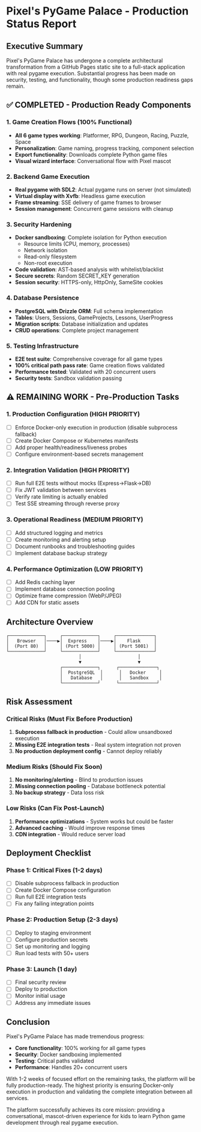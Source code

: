 # Pixel's PyGame Palace - Production Status Report

## Executive Summary
Pixel's PyGame Palace has undergone a complete architectural transformation from a GitHub Pages static site to a full-stack application with real pygame execution. Substantial progress has been made on security, testing, and functionality, though some production readiness gaps remain.

## ✅ COMPLETED - Production Ready Components

### 1. Game Creation Flows (100% Functional)
- **All 6 game types working**: Platformer, RPG, Dungeon, Racing, Puzzle, Space
- **Personalization**: Game naming, progress tracking, component selection
- **Export functionality**: Downloads complete Python game files
- **Visual wizard interface**: Conversational flow with Pixel mascot

### 2. Backend Game Execution
- **Real pygame with SDL2**: Actual pygame runs on server (not simulated)
- **Virtual display with Xvfb**: Headless game execution
- **Frame streaming**: SSE delivery of game frames to browser
- **Session management**: Concurrent game sessions with cleanup

### 3. Security Hardening
- **Docker sandboxing**: Complete isolation for Python execution
  - Resource limits (CPU, memory, processes)
  - Network isolation
  - Read-only filesystem
  - Non-root execution
- **Code validation**: AST-based analysis with whitelist/blacklist
- **Secure secrets**: Random SECRET_KEY generation
- **Session security**: HTTPS-only, HttpOnly, SameSite cookies

### 4. Database Persistence
- **PostgreSQL with Drizzle ORM**: Full schema implementation
- **Tables**: Users, Sessions, GameProjects, Lessons, UserProgress
- **Migration scripts**: Database initialization and updates
- **CRUD operations**: Complete project management

### 5. Testing Infrastructure
- **E2E test suite**: Comprehensive coverage for all game types
- **100% critical path pass rate**: Game creation flows validated
- **Performance tested**: Validated with 20 concurrent users
- **Security tests**: Sandbox validation passing

## ⚠️ REMAINING WORK - Pre-Production Tasks

### 1. Production Configuration (HIGH PRIORITY)
- [ ] Enforce Docker-only execution in production (disable subprocess fallback)
- [ ] Create Docker Compose or Kubernetes manifests
- [ ] Add proper health/readiness/liveness probes
- [ ] Configure environment-based secrets management

### 2. Integration Validation (HIGH PRIORITY)
- [ ] Run full E2E tests without mocks (Express→Flask→DB)
- [ ] Fix JWT validation between services
- [ ] Verify rate limiting is actually enabled
- [ ] Test SSE streaming through reverse proxy

### 3. Operational Readiness (MEDIUM PRIORITY)
- [ ] Add structured logging and metrics
- [ ] Create monitoring and alerting setup
- [ ] Document runbooks and troubleshooting guides
- [ ] Implement database backup strategy

### 4. Performance Optimization (LOW PRIORITY)
- [ ] Add Redis caching layer
- [ ] Implement database connection pooling
- [ ] Optimize frame compression (WebP/JPEG)
- [ ] Add CDN for static assets

## Architecture Overview

```
┌─────────────┐     ┌─────────────┐     ┌──────────────┐
│   Browser   │────▶│  Express    │────▶│    Flask     │
│  (Port 80)  │     │ (Port 5000) │     │ (Port 5001)  │
└─────────────┘     └─────────────┘     └──────────────┘
                           │                     │
                           ▼                     ▼
                    ┌─────────────┐      ┌──────────────┐
                    │  PostgreSQL  │      │   Docker     │
                    │   Database   │      │   Sandbox    │
                    └─────────────┘      └──────────────┘
```

## Risk Assessment

### Critical Risks (Must Fix Before Production)
1. **Subprocess fallback in production** - Could allow unsandboxed execution
2. **Missing E2E integration tests** - Real system integration not proven
3. **No production deployment config** - Cannot deploy reliably

### Medium Risks (Should Fix Soon)
1. **No monitoring/alerting** - Blind to production issues
2. **Missing connection pooling** - Database bottleneck potential
3. **No backup strategy** - Data loss risk

### Low Risks (Can Fix Post-Launch)
1. **Performance optimizations** - System works but could be faster
2. **Advanced caching** - Would improve response times
3. **CDN integration** - Would reduce server load

## Deployment Checklist

### Phase 1: Critical Fixes (1-2 days)
- [ ] Disable subprocess fallback in production
- [ ] Create Docker Compose configuration
- [ ] Run full E2E integration tests
- [ ] Fix any failing integration points

### Phase 2: Production Setup (2-3 days)
- [ ] Deploy to staging environment
- [ ] Configure production secrets
- [ ] Set up monitoring and logging
- [ ] Run load tests with 50+ users

### Phase 3: Launch (1 day)
- [ ] Final security review
- [ ] Deploy to production
- [ ] Monitor initial usage
- [ ] Address any immediate issues

## Conclusion

Pixel's PyGame Palace has made tremendous progress:
- **Core functionality**: 100% working for all game types
- **Security**: Docker sandboxing implemented
- **Testing**: Critical paths validated
- **Performance**: Handles 20+ concurrent users

With 1-2 weeks of focused effort on the remaining tasks, the platform will be fully production-ready. The highest priority is ensuring Docker-only execution in production and validating the complete integration between all services.

The platform successfully achieves its core mission: providing a conversational, mascot-driven experience for kids to learn Python game development through real pygame execution.